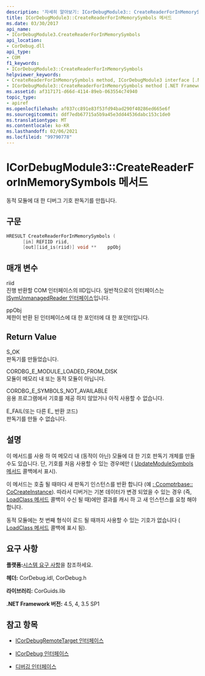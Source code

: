 ```yaml
---
description: '자세히 알아보기: ICorDebugModule3:: CreateReaderForInMemorySymbols 메서드'
title: ICorDebugModule3::CreateReaderForInMemorySymbols 메서드
ms.date: 03/30/2017
api_name:
- ICorDebugModule3.CreateReaderForInMemorySymbols
api_location:
- CorDebug.dll
api_type:
- COM
f1_keywords:
- ICorDebugModule3::CreateReaderForInMemorySymbols
helpviewer_keywords:
- CreateReaderForInMemorySymbols method, ICorDebugModule3 interface [.NET Framework debugging]
- ICorDebugModule3::CreateReaderForInMemorySymbols method [.NET Framework debugging]
ms.assetid: af317171-d66d-4114-89eb-063554c74940
topic_type:
- apiref
ms.openlocfilehash: af037cc891e83f53fd94bad290f40286ed665e6f
ms.sourcegitcommit: ddf7edb67715a5b9a45e3dd44536dabc153c1de0
ms.translationtype: MT
ms.contentlocale: ko-KR
ms.lasthandoff: 02/06/2021
ms.locfileid: "99790778"
---
```

# <a name="icordebugmodule3createreaderforinmemorysymbols-method"></a>ICorDebugModule3::CreateReaderForInMemorySymbols 메서드

동적 모듈에 대 한 디버그 기호 판독기를 만듭니다.  
  
## <a name="syntax"></a>구문  
  
```cpp  
HRESULT CreateReaderForInMemorySymbols (  
      [in] REFIID riid,  
      [out][iid_is(riid)] void **    ppObj  
```  
  
## <a name="parameters"></a>매개 변수  

 riid  
 진행 반환할 COM 인터페이스의 IID입니다. 일반적으로이 인터페이스는 [ISymUnmanagedReader 인터페이스](../diagnostics/isymunmanagedreader-interface.md)입니다.  
  
 ppObj  
 제한이 반환 된 인터페이스에 대 한 포인터에 대 한 포인터입니다.  
  
## <a name="return-value"></a>Return Value  

 S_OK  
 판독기를 만들었습니다.  
  
 CORDBG_E_MODULE_LOADED_FROM_DISK  
 모듈이 메모리 내 또는 동적 모듈이 아닙니다.  
  
 CORDBG_E_SYMBOLS_NOT_AVAILABLE  
 응용 프로그램에서 기호를 제공 하지 않았거나 아직 사용할 수 없습니다.  
  
 E_FAIL(또는 다른 E_ 반환 코드)  
 판독기를 만들 수 없습니다.  
  
## <a name="remarks"></a>설명  

 이 메서드를 사용 하 여 메모리 내 (동적이 아닌) 모듈에 대 한 기호 판독기 개체를 만들 수도 있습니다. 단, 기호를 처음 사용할 수 있는 경우에만 ( [UpdateModuleSymbols 메서드](icordebugmanagedcallback-updatemodulesymbols-method.md) 콜백에서 표시).  
  
 이 메서드는 호출 될 때마다 새 판독기 인스턴스를 반환 합니다 (예 [: Ccomptrbase:: CoCreateInstance](/cpp/atl/reference/ccomptrbase-class#cocreateinstance)). 따라서 디버거는 기본 데이터가 변경 되었을 수 있는 경우 (즉, [LoadClass 메서드](icordebugmanagedcallback-loadclass-method.md) 콜백이 수신 될 때)에만 결과를 캐시 하 고 새 인스턴스를 요청 해야 합니다.  
  
 동적 모듈에는 첫 번째 형식이 로드 될 때까지 사용할 수 있는 기호가 없습니다 ( [LoadClass 메서드](icordebugmanagedcallback-loadclass-method.md) 콜백에 표시 됨).  
  
## <a name="requirements"></a>요구 사항  

 **플랫폼:**[시스템 요구 사항](../../get-started/system-requirements.md)을 참조하세요.  
  
 **헤더:** CorDebug.idl, CorDebug.h  
  
 **라이브러리:** CorGuids.lib  
  
 **.NET Framework 버전:** 4.5, 4, 3.5 SP1  
  
## <a name="see-also"></a>참고 항목

- [ICorDebugRemoteTarget 인터페이스](icordebugremotetarget-interface.md)
- [ICorDebug 인터페이스](icordebug-interface.md)

- [디버깅 인터페이스](debugging-interfaces.md)
